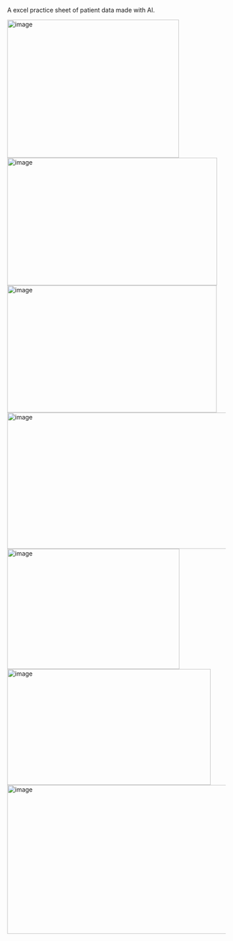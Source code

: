 A excel practice sheet of patient data made with AI.


<img width="396" height="318" alt="image" src="https://github.com/user-attachments/assets/11a4ac05-ff52-4463-ade8-6825d0370773" />
<img width="484" height="294" alt="image" src="https://github.com/user-attachments/assets/7592050c-4fe1-4fa6-8589-d28fa6b105e9" />
<img width="483" height="293" alt="image" src="https://github.com/user-attachments/assets/aa2c39cf-dc60-41f8-9fdc-7c297681efb4" />
<img width="511" height="314" alt="image" src="https://github.com/user-attachments/assets/e0e30a42-7e07-4cd2-9362-f67a19f0367d" />
<img width="397" height="277" alt="image" src="https://github.com/user-attachments/assets/919c12d3-42a5-42c2-95c1-b4b59d59b4d8" />
<img width="469" height="267" alt="image" src="https://github.com/user-attachments/assets/e22f6668-e954-4eb6-90c7-c5db413e0da1" />
<img width="647" height="343" alt="image" src="https://github.com/user-attachments/assets/11cab7df-2d0f-4617-b399-50593b45d266" />
